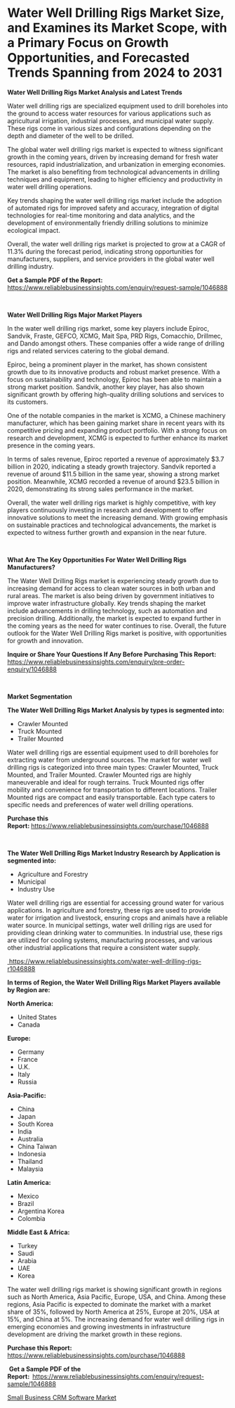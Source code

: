 <p><h1>Water Well Drilling Rigs Market Size, and Examines its Market Scope, with a Primary Focus on Growth Opportunities, and Forecasted Trends Spanning from 2024 to 2031</h1></p><p><strong>Water Well Drilling Rigs Market Analysis and Latest Trends</strong></p>
<p><p>Water well drilling rigs are specialized equipment used to drill boreholes into the ground to access water resources for various applications such as agricultural irrigation, industrial processes, and municipal water supply. These rigs come in various sizes and configurations depending on the depth and diameter of the well to be drilled.</p><p>The global water well drilling rigs market is expected to witness significant growth in the coming years, driven by increasing demand for fresh water resources, rapid industrialization, and urbanization in emerging economies. The market is also benefiting from technological advancements in drilling techniques and equipment, leading to higher efficiency and productivity in water well drilling operations.</p><p>Key trends shaping the water well drilling rigs market include the adoption of automated rigs for improved safety and accuracy, integration of digital technologies for real-time monitoring and data analytics, and the development of environmentally friendly drilling solutions to minimize ecological impact.</p><p>Overall, the water well drilling rigs market is projected to grow at a CAGR of 11.3% during the forecast period, indicating strong opportunities for manufacturers, suppliers, and service providers in the global water well drilling industry.</p></p>
<p><strong>Get a Sample PDF of the Report:&nbsp;</strong> <a href="https://www.reliablebusinessinsights.com/enquiry/request-sample/1046888">https://www.reliablebusinessinsights.com/enquiry/request-sample/1046888</a></p>
<p>&nbsp;</p>
<p><strong>Water Well Drilling Rigs Major Market Players</strong></p>
<p><p>In the water well drilling rigs market, some key players include Epiroc, Sandvik, Fraste, GEFCO, XCMG, Mait Spa, PRD Rigs, Comacchio, Drillmec, and Dando amongst others. These companies offer a wide range of drilling rigs and related services catering to the global demand.</p><p>Epiroc, being a prominent player in the market, has shown consistent growth due to its innovative products and robust market presence. With a focus on sustainability and technology, Epiroc has been able to maintain a strong market position. Sandvik, another key player, has also shown significant growth by offering high-quality drilling solutions and services to its customers.</p><p>One of the notable companies in the market is XCMG, a Chinese machinery manufacturer, which has been gaining market share in recent years with its competitive pricing and expanding product portfolio. With a strong focus on research and development, XCMG is expected to further enhance its market presence in the coming years.</p><p>In terms of sales revenue, Epiroc reported a revenue of approximately $3.7 billion in 2020, indicating a steady growth trajectory. Sandvik reported a revenue of around $11.5 billion in the same year, showing a strong market position. Meanwhile, XCMG recorded a revenue of around $23.5 billion in 2020, demonstrating its strong sales performance in the market.</p><p>Overall, the water well drilling rigs market is highly competitive, with key players continuously investing in research and development to offer innovative solutions to meet the increasing demand. With growing emphasis on sustainable practices and technological advancements, the market is expected to witness further growth and expansion in the near future.</p></p>
<p>&nbsp;</p>
<p><strong>What Are The Key Opportunities For Water Well Drilling Rigs Manufacturers?</strong></p>
<p><p>The Water Well Drilling Rigs market is experiencing steady growth due to increasing demand for access to clean water sources in both urban and rural areas. The market is also being driven by government initiatives to improve water infrastructure globally. Key trends shaping the market include advancements in drilling technology, such as automation and precision drilling. Additionally, the market is expected to expand further in the coming years as the need for water continues to rise. Overall, the future outlook for the Water Well Drilling Rigs market is positive, with opportunities for growth and innovation.</p></p>
<p><strong>Inquire or Share Your Questions If Any Before Purchasing This Report:</strong> <a href="https://www.reliablebusinessinsights.com/enquiry/pre-order-enquiry/1046888">https://www.reliablebusinessinsights.com/enquiry/pre-order-enquiry/1046888</a></p>
<p>&nbsp;</p>
<p><strong>Market Segmentation</strong></p>
<p><strong>The Water Well Drilling Rigs Market Analysis by types is segmented into:</strong></p>
<p><ul><li>Crawler Mounted</li><li>Truck Mounted</li><li>Trailer Mounted</li></ul></p>
<p><p>Water well drilling rigs are essential equipment used to drill boreholes for extracting water from underground sources. The market for water well drilling rigs is categorized into three main types: Crawler Mounted, Truck Mounted, and Trailer Mounted. Crawler Mounted rigs are highly maneuverable and ideal for rough terrains. Truck Mounted rigs offer mobility and convenience for transportation to different locations. Trailer Mounted rigs are compact and easily transportable. Each type caters to specific needs and preferences of water well drilling operations.</p></p>
<p><strong>Purchase this Report:&nbsp;</strong><a href="https://www.reliablebusinessinsights.com/purchase/1046888">https://www.reliablebusinessinsights.com/purchase/1046888</a></p>
<p>&nbsp;</p>
<p><strong>The Water Well Drilling Rigs Market Industry Research by Application is segmented into:</strong></p>
<p><ul><li>Agriculture and Forestry</li><li>Municipal</li><li>Industry Use</li></ul></p>
<p><p>Water well drilling rigs are essential for accessing ground water for various applications. In agriculture and forestry, these rigs are used to provide water for irrigation and livestock, ensuring crops and animals have a reliable water source. In municipal settings, water well drilling rigs are used for providing clean drinking water to communities. In industrial use, these rigs are utilized for cooling systems, manufacturing processes, and various other industrial applications that require a consistent water supply.</p></p>
<p><a href="https://www.reliablebusinessinsights.com/water-well-drilling-rigs-r1046888">&nbsp;https://www.reliablebusinessinsights.com/water-well-drilling-rigs-r1046888</a></p>
<p><strong>In terms of Region, the Water Well Drilling Rigs Market Players available by Region are:</strong></p>
<p>
    <p> <strong> North America: </strong>
        <ul>
            <li>United States</li>
            <li>Canada</li>
        </ul>
        </p> 
    <p> <strong> Europe: </strong>
        <ul>
            <li>Germany</li>
            <li>France</li>
            <li>U.K.</li>
            <li>Italy</li>
            <li>Russia</li>
        </ul>
        </p> 
    <p> <strong> Asia-Pacific: </strong>
        <ul>
            <li>China</li>
            <li>Japan</li>
            <li>South Korea</li>
            <li>India</li>
            <li>Australia</li>
            <li>China Taiwan</li>
            <li>Indonesia</li>
            <li>Thailand</li>
            <li>Malaysia</li>
        </ul>
        </p> 
    <p> <strong> Latin America: </strong>
        <ul>
            <li>Mexico</li>
            <li>Brazil</li>
            <li>Argentina Korea</li>
            <li>Colombia</li>
        </ul>
        </p> 
    <p> <strong> Middle East & Africa: </strong>
        <ul>
            <li>Turkey</li>
            <li>Saudi</li>
            <li>Arabia</li>
            <li>UAE</li>
            <li>Korea</li>
        </ul>
    </p>
    </p>
<p><p>The water well drilling rigs market is showing significant growth in regions such as North America, Asia Pacific, Europe, USA, and China. Among these regions, Asia Pacific is expected to dominate the market with a market share of 35%, followed by North America at 25%, Europe at 20%, USA at 15%, and China at 5%. The increasing demand for water well drilling rigs in emerging economies and growing investments in infrastructure development are driving the market growth in these regions.</p></p>
<p><strong>Purchase this Report: </strong><a href="https://www.reliablebusinessinsights.com/purchase/1046888">https://www.reliablebusinessinsights.com/purchase/1046888</a></p>
<p>&nbsp;<strong>Get a Sample PDF of the Report:&nbsp;&nbsp;</strong><a href="https://www.reliablebusinessinsights.com/enquiry/request-sample/1046888">https://www.reliablebusinessinsights.com/enquiry/request-sample/1046888</a></p>
<p><strong></strong></p>
<p><p><a href="https://issuu.com/reportprime-2/docs/small-business-crm-software-market-size-2030.pptx">Small Business CRM Software Market</a></p></p>
